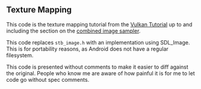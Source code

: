 Texture Mapping
--------

This code is the texture mapping tutorial from the 
[Vulkan Tutorial](https://vulkan-tutorial.com) up to and including the section 
on the [combined image sampler](https://vulkan-tutorial.com/Texture_mapping/Combined_image_sampler). 

This code replaces `stb_image.h` with an implementation using SDL_Image. This
is for portability reasons, as Android does not have a regular filesystem.

This code is presented without comments to make it easier to diff against the 
original.  People who know me are aware of how painful it is for me to let code 
go without spec comments.